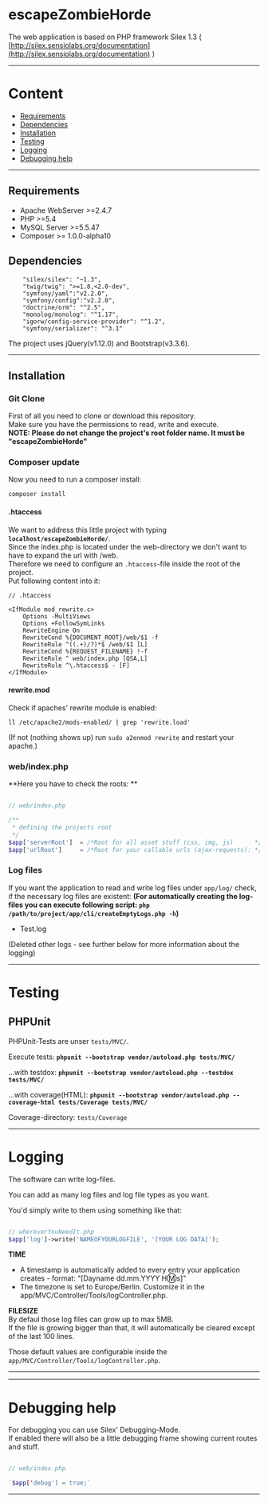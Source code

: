 # escapeZombieHorde

The web application is based on PHP framework Silex 1.3 ( [http://silex.sensiolabs.org/documentation](http://silex.sensiolabs.org/documentation) )


------

# Content

* [Requirements](#requirements)
* [Dependencies](#dependencies)
* [Installation](#installation)
* [Testing](#testing)
* [Logging](#logging)
* [Debugging help](#debugging-help)

------

## Requirements

* Apache WebServer >=2.4.7
* PHP >=5.4
* MySQL Server >=5.5.47 
* Composer >= 1.0.0-alpha10

## Dependencies

```
    "silex/silex": "~1.3",
    "twig/twig": ">=1.8,<2.0-dev",
    "symfony/yaml":"v2.2.0",
    "symfony/config":"v2.2.0",
    "doctrine/orm": "^2.5",
    "monolog/monolog": "^1.17",
    "igorw/config-service-provider": "^1.2",
    "symfony/serializer": "^3.1"
``` 

The project uses jQuery(v1.12.0) and Bootstrap(v3.3.6).

------

## Installation

### Git Clone
First of all you need to clone or download this repository.  
Make sure you have the permissions to read, write and execute.  
**NOTE: Please do not change the project's root folder name. It must be "escapeZombieHorde"**

### Composer update
Now you need to run a composer install:

`composer install`

#### .htaccess
We want to address this little project with typing **`localhost/escapeZombieHorde/`**.  
Since the index.php is located under the web-directory we don't want to have to expand the url with /web.  
Therefore we need to configure an `.htaccess`-file inside the root of the project.  
Put following content into it:    

```
// .htaccess

<IfModule mod_rewrite.c>
    Options -MultiViews
    Options +FollowSymLinks
    RewriteEngine On
    RewriteCond %{DOCUMENT_ROOT}/web/$1 -f
    RewriteRule ^((.+)/?)*$ /web/$1 [L]
    RewriteCond %{REQUEST_FILENAME} !-f
    RewriteRule ^ web/index.php [QSA,L]
    RewriteRule ^\.htaccess$ - [F]
</IfModule>

```

#### rewrite.mod
Check if apaches' rewrite module is enabled: 

`ll /etc/apache2/mods-enabled/ | grep 'rewrite.load'` 

(If not (nothing shows up) run `sudo a2enmod rewrite` and restart your apache.)

### web/index.php  

**Here you have to check the roots: **

```php

// web/index.php

/**
 * defining the projects root
 */
$app['serverRoot']  = /*Root for all asset stuff (css, img, js)      */;
$app['urlRoot']     = /*Root for your callable urls (ajax-requests): */;

```

### Log files
If you want the application to read and write log files under `app/log/` check, if the necessary log files are existent:
**(For automatically creating the log-files you can execute following script: `php /path/to/project/app/cli/createEmptyLogs.php -h`)**

* Test.log

(Deleted other logs - see further below for more information about the logging)  

------

# Testing

## PHPUnit

PHPUnit-Tests are unser `tests/MVC/`.

Execute tests: **`phpunit --bootstrap vendor/autoload.php tests/MVC/`**

...with testdox: **`phpunit --bootstrap vendor/autoload.php --testdox tests/MVC/`**

...with coverage(HTML): **`phpunit --bootstrap vendor/autoload.php --coverage-html tests/Coverage tests/MVC/`**

Coverage-directory: `tests/Coverage`


------

# Logging

The software can write log-files. 

You can add as many log files and log file types as you want.  

You'd simply write to them using something like that:  

```php  

// whereverYouNeedIt.php
$app['log']->write('NAMEOFYOURLOGFILE', '[YOUR LOG DATA]');

```

**TIME** 
* A timestamp is automatically added to every entry your application creates - format: "\[Dayname dd.mm.YYYY H:m:s\]"
* The timezone is set to Europe/Berlin. Customize it in the app/MVC/Controller/Tools/logController.php.
 
**FILESIZE**  
By defaul those log files can grow up to max 5MB.  
If the file is growing bigger than that, it will automatically be cleared except of the last 100 lines.  

Those default values are configurable inside the `app/MVC/Controller/Tools/logController.php`.

------


------

# Debugging help

For debugging you can use Silex' Debugging-Mode.  
If enabled there will also be a little debugging frame showing current routes and stuff.

```php

// web/index.php

`$app['debug'] = true;`

```

------

